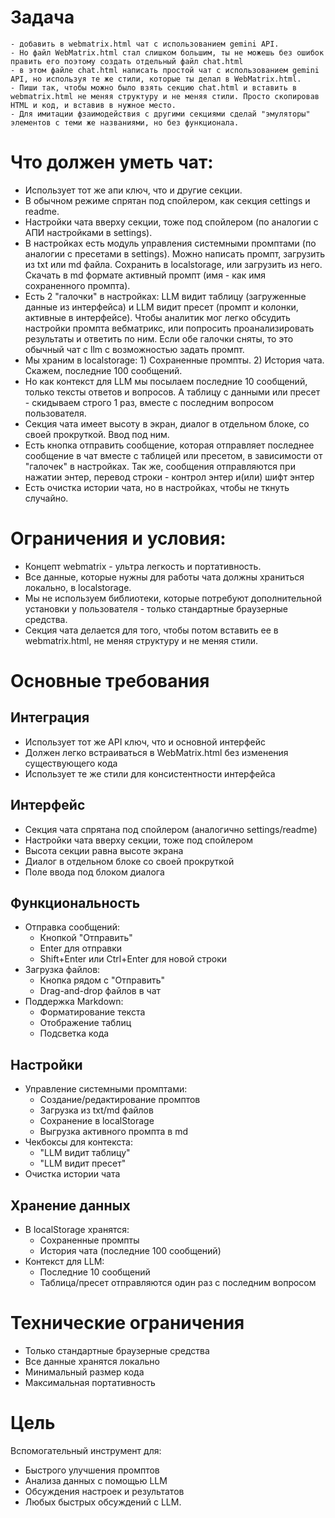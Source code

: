 # Задача

    - добавить в webmatrix.html чат с использованием gemini API.
    - Но файл WebMatrix.html стал слишком большим, ты не можешь без ошибок править его поэтому создать отдельный файл chat.html
    - в этом файле chat.html написать простой чат с использованием gemini API, но используя те же стили, которые ты делал в WebMatrix.html.
    - Пиши так, чтобы можно было взять секцию chat.html и вставить в webmatrix.html не меняя структуру и не меняя стили. Просто скопировав HTML и код, и вставив в нужное место.
    - Для имитации фзаимодействия с другими секциями сделай "эмуляторы" элементов с теми же названиями, но без функционала.

# Что должен уметь чат:

- Использует тот же апи ключ, что и другие секции.
- В обычном режиме спрятан под спойлером, как секция cettings и readme.
- Настройки чата вверху секции, тоже под спойлером (по аналогии с АПИ настройками в settings).
- В настройках есть модуль управления системными промптами (по аналогии с пресетами в settings). Можно написать промпт, загрузить из txt или md файла. Сохранить в localstorage, или загрузить из него. Скачать в md формате активный промпт (имя - как имя сохраненного промпта).
- Есть 2 "галочки" в настройках: LLM видит таблицу (загруженные данные из интерфейса) и LLM видит пресет (промпт и колонки, активные в интерфейсе). Чтобы аналитик мог легко обсудить настройки промпта вебматрикс, или попросить проанализировать результаты и ответить по ним. Если обе галочки сняты, то это обычный чат с llm с возможностью задать промпт.
- Мы храним в localstorage: 1) Сохраненные промпты. 2) История чата. Скажем, последние 100 сообщений.
- Но как контекст для LLM мы посылаем последние 10 сообщений, только тексты ответов и вопросов. А таблицу с данными или пресет - скидываем строго 1 раз, вместе с последним вопросом пользователя.
- Секция чата имеет высоту в экран, диалог в отдельном блоке, со своей прокруткой. Ввод под ним.
- Есть кнопка отправить сообщение, которая отправляет последнее сообщение в чат вместе с таблицей или пресетом, в зависимости от "галочек" в настройках. Так же, сообщения отправляются при нажатии энтер, перевод строки - контрол энтер и(или) шифт энтер
- Есть очистка истории чата, но в настройках, чтобы не ткнуть случайно.

# Ограничения и условия:

- Концепт webmatrix - ультра легкость и портативность.
- Все данные, которые нужны для работы чата должны храниться локально, в localstorage.
- Мы не используем библиотеки, которые потребуют дополнительной установки у пользователя - только стандартные браузерные средства.
- Секция чата делается для того, чтобы потом вставить ее в webmatrix.html, не меняя структуру и не меняя стили.

# Основные требования

## Интеграция
- Использует тот же API ключ, что и основной интерфейс
- Должен легко встраиваться в WebMatrix.html без изменения существующего кода
- Использует те же стили для консистентности интерфейса

## Интерфейс
- Секция чата спрятана под спойлером (аналогично settings/readme)
- Настройки чата вверху секции, тоже под спойлером
- Высота секции равна высоте экрана
- Диалог в отдельном блоке со своей прокруткой
- Поле ввода под блоком диалога

## Функциональность
- Отправка сообщений:
  - Кнопкой "Отправить"
  - Enter для отправки
  - Shift+Enter или Ctrl+Enter для новой строки
- Загрузка файлов:
  - Кнопка рядом с "Отправить"
  - Drag-and-drop файлов в чат
- Поддержка Markdown:
  - Форматирование текста
  - Отображение таблиц
  - Подсветка кода

## Настройки
- Управление системными промптами:
  - Создание/редактирование промптов
  - Загрузка из txt/md файлов
  - Сохранение в localStorage
  - Выгрузка активного промпта в md
- Чекбоксы для контекста:
  - "LLM видит таблицу"
  - "LLM видит пресет"
- Очистка истории чата

## Хранение данных
- В localStorage хранятся:
  - Сохраненные промпты
  - История чата (последние 100 сообщений)
- Контекст для LLM:
  - Последние 10 сообщений
  - Таблица/пресет отправляются один раз с последним вопросом

# Технические ограничения
- Только стандартные браузерные средства
- Все данные хранятся локально
- Минимальный размер кода
- Максимальная портативность

# Цель
Вспомогательный инструмент для:
- Быстрого улучшения промптов
- Анализа данных с помощью LLM
- Обсуждения настроек и результатов
- Любых быстрых обсуждений с LLM.